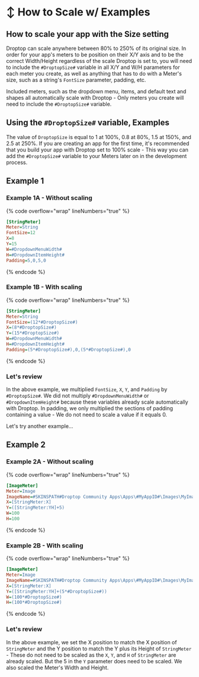 # ↕ How to Scale w/ Examples

## How to scale your app with the Size setting

Droptop can scale anywhere between 80% to 250% of its original size. In order for your app's meters to be position on their X/Y axis and to be the correct Width/Height regardless of the scale Droptop is set to, you will need to include the `#DroptopSize#` variable in all X/Y and W/H parameters for each meter you create, as well as anything that has to do with a Meter's size, such as a string's `FontSize` parameter, padding, etc.

Included meters, such as the dropdown menu, items, and default text and shapes all automatically scale with Droptop - Only meters you create will need to include the `#DroptopSize#` variable.

## Using the `#DroptopSize#` variable, Examples

The value of `DroptopSize` is equal to 1 at 100%, 0.8 at 80%, 1.5 at 150%, and 2.5 at 250%. If you are creating an app for the first time, it's recommended that you build your app with Droptop set to 100% scale - This way you can add the `#DroptopSize#` variable to your Meters later on in the development process.

## Example 1

### Example 1A - Without scaling

{% code overflow="wrap" lineNumbers="true" %}
```ini
[StringMeter]
Meter=String
FontSize=12
X=8
Y=15
W=#DropdownMenuWidth#
H=#DropdownItemHeight#
Padding=5,0,5,0
```
{% endcode %}

### Example 1B - With scaling

{% code overflow="wrap" lineNumbers="true" %}
```ini
[StringMeter]
Meter=String
FontSize=(12*#DroptopSize#)
X=(8*#DroptopSize#)
Y=(15*#DroptopSize#)
W=#DropdownMenuWidth#
H=#DropdownItemHeight#
Padding=(5*#DroptopSize#),0,(5*#DroptopSize#),0
```
{% endcode %}

### Let's review

In the above example, we multiplied `FontSize`, `X`, `Y`, and `Padding` by `#DroptopSize#`. We did not multiply `#DropdownMenuWidth#` or `#DropdownItemHeight#` because these variables already scale automatically with Droptop. In padding, we only multiplied the sections of padding containing a value - We do not need to scale a value if it equals 0.

Let's try another example...

## Example 2

### Example 2A - Without scaling

{% code overflow="wrap" lineNumbers="true" %}
```ini
[ImageMeter]
Meter=Image
ImageName=#SKINSPATH#Droptop Community Apps\Apps\#MyAppID#\Images\MyImage.png
X=[StringMeter:X]
Y=([StringMeter:YH]+5)
W=100
H=100
```
{% endcode %}

### Example 2B - With scaling

{% code overflow="wrap" lineNumbers="true" %}
```ini
[ImageMeter]
Meter=Image
ImageName=#SKINSPATH#Droptop Community Apps\Apps\#MyAppID#\Images\MyImage.png
X=[StringMeter:X]
Y=([StringMeter:YH]+(5*#DroptopSize#))
W=(100*#DroptopSize#)
H=(100*#DroptopSize#)
```
{% endcode %}

### Let's review

In the above example, we set the X position to match the X position of `StringMeter` and the Y position to match the Y plus its Height of `StringMeter` - These do not need to be scaled as the `X`, `Y`, and `H` of `StringMeter` are already scaled. But the 5 in the `Y` parameter does need to be scaled. We also scaled the Meter's Width and Height.

